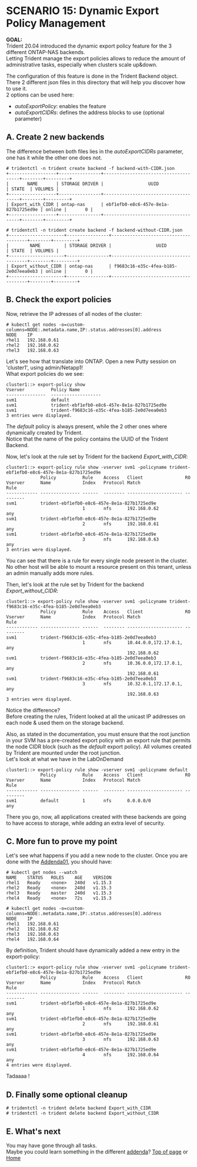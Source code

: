# SCENARIO 15: Dynamic Export Policy Management

**GOAL:**  
Trident 20.04 introduced the dynamic export policy feature for the 3 different ONTAP-NAS backends.  
Letting Trident manage the export policies allows to reduce the amount of administrative tasks, especially when clusters scale up&down.

The configuration of this feature is done in the Trident Backend object. There 2 different json files in this directory that will help you discover how to use it.  
2 options can be used here:  

- *autoExportPolicy*: enables the feature
- *autoExportCIDRs*: defines the address blocks to use (optional parameter)

## A. Create 2 new backends

The difference between both files lies in the *autoExportCIDRs* parameter, one has it while the other one does not.

```
# tridentctl -n trident create backend -f backend-with-CIDR.json
+------------------+----------------+--------------------------------------+--------+---------+
|       NAME       | STORAGE DRIVER |                 UUID                 | STATE  | VOLUMES |
+------------------+----------------+--------------------------------------+--------+---------+
| Export_with_CIDR | ontap-nas      | ebf1efb0-e8c6-457e-8e1a-827b1725ed9e | online |       0 |
+------------------+----------------+--------------------------------------+--------+---------+

# tridentctl -n trident create backend -f backend-without-CIDR.json
+---------------------+----------------+--------------------------------------+--------+---------+
|        NAME         | STORAGE DRIVER |                 UUID                 | STATE  | VOLUMES |
+---------------------+----------------+--------------------------------------+--------+---------+
| Export_without_CIDR | ontap-nas      | f9683c16-e35c-4fea-b185-2e0d7eea0eb3 | online |       0 |
+---------------------+----------------+--------------------------------------+--------+---------+
```

## B. Check the export policies

Now, retrieve the IP adresses of all nodes of the cluster:
```
# kubectl get nodes -o=custom-columns=NODE:.metadata.name,IP:.status.addresses[0].address
NODE    IP
rhel1   192.168.0.61
rhel2   192.168.0.62
rhel3   192.168.0.63
```
Let's see how that translate into ONTAP. Open a new Putty session on 'cluster1', using admin/Netapp1!  
What export policies do we see:
```
cluster1::> export-policy show
Vserver          Policy Name
---------------  -------------------
svm1             default
svm1             trident-ebf1efb0-e8c6-457e-8e1a-827b1725ed9e
svm1             trident-f9683c16-e35c-4fea-b185-2e0d7eea0eb3
3 entries were displayed.
```
The _default_ policy is always present, while the 2 other ones where dynamically created by Trident.  
Notice that the name of the policy contains the UUID of the Trident Backend.  

Now, let's look at the rule set by Trident for the backend _Export_with_CIDR_:  
```
cluster1::> export-policy rule show -vserver svm1 -policyname trident-ebf1efb0-e8c6-457e-8e1a-827b1725ed9e
             Policy          Rule    Access   Client                RO
Vserver      Name            Index   Protocol Match                 Rule
------------ --------------- ------  -------- --------------------- ---------
svm1         trident-ebf1efb0-e8c6-457e-8e1a-827b1725ed9e
                             1       nfs      192.168.0.62          any
svm1         trident-ebf1efb0-e8c6-457e-8e1a-827b1725ed9e
                             2       nfs      192.168.0.61          any
svm1         trident-ebf1efb0-e8c6-457e-8e1a-827b1725ed9e
                             3       nfs      192.168.0.63          any
3 entries were displayed.
```
You can see that there is a rule for every single node present in the cluster. No other host will be able to mount a resource present on this tenant, unless an admin manually adds more rules.  

Then, let's look at the rule set by Trident for the backend _Export_without_CIDR_: 
```
cluster1::> export-policy rule show -vserver svm1 -policyname trident-f9683c16-e35c-4fea-b185-2e0d7eea0eb3
             Policy          Rule    Access   Client                RO
Vserver      Name            Index   Protocol Match                 Rule
------------ --------------- ------  -------- --------------------- ---------
svm1         trident-f9683c16-e35c-4fea-b185-2e0d7eea0eb3
                             1       nfs      10.44.0.0,172.17.0.1, any
                                              192.168.0.62
svm1         trident-f9683c16-e35c-4fea-b185-2e0d7eea0eb3
                             2       nfs      10.36.0.0,172.17.0.1, any
                                              192.168.0.61
svm1         trident-f9683c16-e35c-4fea-b185-2e0d7eea0eb3
                             3       nfs      10.32.0.1,172.17.0.1, any
                                              192.168.0.63
3 entries were displayed.
```
Notice the difference?  
Before creating the rules, Trident looked at all the unicast IP addresses on each node & used them on the storage backend.  

Also, as stated in the documentation, you must ensure that the root junction in your SVM has a pre-created export policy with an export rule that permits the node CIDR block (such as the *default* export policy). All volumes created by Trident are mounted under the root junction.  
Let's look at what we have in the LabOnDemand
```
cluster1::> export-policy rule show -vserver svm1 -policyname default
             Policy          Rule    Access   Client                RO
Vserver      Name            Index   Protocol Match                 Rule
------------ --------------- ------  -------- --------------------- ---------
svm1         default         1       nfs      0.0.0.0/0             any
```
There you go, now, all applications created with these backends are going to have access to storage, while adding an extra level of security.


## C. More fun to prove my point

Let's see what happens if you add a new node to the cluster.
Once you are done with the [Addenda01](../../Addendum/Addenda01), you should have:
```
# kubectl get nodes --watch
NAME    STATUS   ROLES    AGE    VERSION
rhel1   Ready    <none>   240d   v1.15.3
rhel2   Ready    <none>   240d   v1.15.3
rhel3   Ready    master   240d   v1.15.3
rhel4   Ready    <none>   72s    v1.15.3

# kubectl get nodes -o=custom-columns=NODE:.metadata.name,IP:.status.addresses[0].address
NODE    IP
rhel1   192.168.0.61
rhel2   192.168.0.62
rhel3   192.168.0.63
rhel4   192.168.0.64
```
By definition, Trident should have dynamically added a new entry in the export-policy:
```
cluster1::> export-policy rule show -vserver svm1 -policyname trident-ebf1efb0-e8c6-457e-8e1a-827b1725ed9e
             Policy          Rule    Access   Client                RO
Vserver      Name            Index   Protocol Match                 Rule
------------ --------------- ------  -------- --------------------- ---------
svm1         trident-ebf1efb0-e8c6-457e-8e1a-827b1725ed9e
                             1       nfs      192.168.0.62          any
svm1         trident-ebf1efb0-e8c6-457e-8e1a-827b1725ed9e
                             2       nfs      192.168.0.61          any
svm1         trident-ebf1efb0-e8c6-457e-8e1a-827b1725ed9e
                             3       nfs      192.168.0.63          any
svm1         trident-ebf1efb0-e8c6-457e-8e1a-827b1725ed9e
                             4       nfs      192.168.0.64          any
4 entries were displayed.
```
Tadaaaa !

## D. Finally some optional cleanup
```
# tridentctl -n trident delete backend Export_with_CIDR
# tridentctl -n trident delete backend Export_without_CIDR
```

## E. What's next

You may have gone through all tasks.  
Maybe you could learn something in the different [addenda](https://github.com/carlgranfelt/NetApp-LoD#addendum)?
[Top of page](https://github.com/carlgranfelt/NetApp-LoD/tree/master/trident_with_k8s/Tasks/Task_15#top) or [Home](https://github.com/carlgranfelt/NetApp-LoD)
